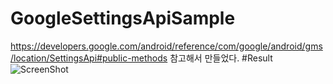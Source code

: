 # GoogleSettingsApiSample
https://developers.google.com/android/reference/com/google/android/gms/location/SettingsApi#public-methods
참고해서 만들었다.
#Result
![ScreenShot](https://github.com/sangcomz/Multiplexscrollrecyclerview/blob/master/pic/device-2015-08-25-173224.png)
